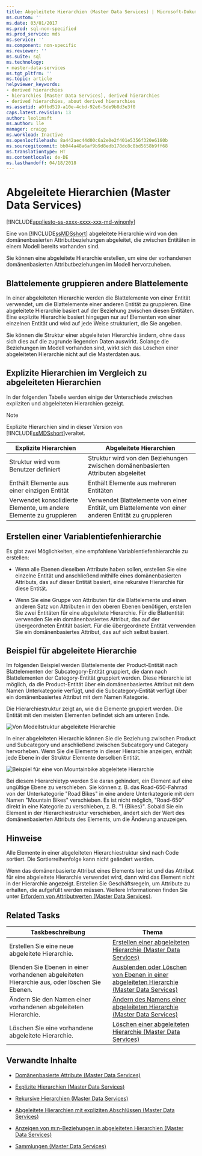 ```yaml
---
title: Abgeleitete Hierarchien (Master Data Services) | Microsoft-Dokumentation
ms.custom: ''
ms.date: 03/01/2017
ms.prod: sql-non-specified
ms.prod_service: mds
ms.service: ''
ms.component: non-specific
ms.reviewer: ''
ms.suite: sql
ms.technology:
- master-data-services
ms.tgt_pltfrm: ''
ms.topic: article
helpviewer_keywords:
- derived hierarchies
- hierarchies [Master Data Services], derived hierarchies
- derived hierarchies, about derived hierarchies
ms.assetid: a0fbd519-a10e-4cbd-92e6-5de9b8d3e3f0
caps.latest.revision: 13
author: leolimsft
ms.author: lle
manager: craigg
ms.workload: Inactive
ms.openlocfilehash: 8a442aec44d00c6a2e0e2f401e5356f320e6160b
ms.sourcegitcommit: bb044a48a6af9b9d8edb178dc8c8bd5658b9ff68
ms.translationtype: HT
ms.contentlocale: de-DE
ms.lasthandoff: 04/18/2018
---
```

# <a name="derived-hierarchies-master-data-services"></a>Abgeleitete Hierarchien (Master Data Services)

[!INCLUDE[appliesto-ss-xxxx-xxxx-xxx-md-winonly](../includes/appliesto-ss-xxxx-xxxx-xxx-md-winonly.md)]

  Eine von [!INCLUDE[ssMDSshort](../includes/ssmdsshort-md.md)] abgeleitete Hierarchie wird von den domänenbasierten Attributbeziehungen abgeleitet, die zwischen Entitäten in einem Modell bereits vorhanden sind.  
  
 Sie können eine abgeleitete Hierarchie erstellen, um eine der vorhandenen domänenbasierten Attributbeziehungen im Modell hervorzuheben.  
  
## <a name="leaf-members-group-other-leaf-members"></a>Blattelemente gruppieren andere Blattelemente  
 In einer abgeleiteten Hierarchie werden die Blattelemente von einer Entität verwendet, um die Blattelemente einer anderen Entität zu gruppieren. Eine abgeleitete Hierarchie basiert auf der Beziehung zwischen diesen Entitäten. Eine explizite Hierarchie basiert hingegen nur auf Elementen von einer einzelnen Entität und wird auf jede Weise strukturiert, die Sie angeben.  
  
 Sie können die Struktur einer abgeleiteten Hierarchie ändern, ohne dass sich dies auf die zugrunde liegenden Daten auswirkt. Solange die Beziehungen im Modell vorhanden sind, wirkt sich das Löschen einer abgeleiteten Hierarchie nicht auf die Masterdaten aus.  
  
## <a name="explicit-hierarchies-versus-derived-hierarchies"></a>Explizite Hierarchien im Vergleich zu abgeleiteten Hierarchien  
 In der folgenden Tabelle werden einige der Unterschiede zwischen expliziten und abgeleiteten Hierarchien gezeigt.  
  
> [!NOTE]  
>  Explizite Hierarchien sind in dieser Version von [!INCLUDE[ssMDSshort](../includes/ssmdsshort-md.md)]veraltet.  
  
|Explizite Hierarchien|Abgeleitete Hierarchien|  
|--------------------------|-------------------------|  
|Struktur wird vom Benutzer definiert|Struktur wird von den Beziehungen zwischen domänenbasierten Attributen abgeleitet|  
|Enthält Elemente aus einer einzigen Entität|Enthält Elemente aus mehreren Entitäten|  
|Verwendet konsolidierte Elemente, um andere Elemente zu gruppieren|Verwendet Blattelemente von einer Entität, um Blattelemente von einer anderen Entität zu gruppieren|  
  
## <a name="creating-a-variable-depth-hierarchy"></a>Erstellen einer Variablentiefenhierarchie  
 Es gibt zwei Möglichkeiten, eine empfohlene Variablentiefenhierarchie zu erstellen:  
  
-   Wenn alle Ebenen dieselben Attribute haben sollen, erstellen Sie eine einzelne Entität und anschließend mithilfe eines domänenbasierten Attributs, das auf dieser Entität basiert, eine rekursive Hierarchie für diese Entität.  
  
-   Wenn Sie eine Gruppe von Attributen für die Blattelemente und einen anderen Satz von Attributen in den oberen Ebenen benötigen, erstellen Sie zwei Entitäten für eine abgeleitete Hierarchie. Für die Blattentität verwenden Sie ein domänenbasiertes Attribut, das auf der übergeordneten Entität basiert. Für die übergeordnete Entität verwenden Sie ein domänenbasiertes Attribut, das auf sich selbst basiert.  
  
## <a name="derived-hierarchy-example"></a>Beispiel für abgeleitete Hierarchie  
 Im folgenden Beispiel werden Blattelemente der Product-Entität nach Blattelementen der Subcategory-Entität gruppiert, die dann nach Blattelementen der Category-Entität gruppiert werden. Diese Hierarchie ist möglich, da die Product-Entität über ein domänenbasiertes Attribut mit dem Namen Unterkategorie verfügt, und die Subcategory-Entität verfügt über ein domänenbasiertes Attribut mit dem Namen Kategorie.  
  
 Die Hierarchiestruktur zeigt an, wie die Elemente gruppiert werden. Die Entität mit den meisten Elementen befindet sich am unteren Ende.  
  
 ![Von Modellstruktur abgeleitete Hierarchie](../master-data-services/media/mds-conc-derived-hierarchy-structure.gif "Hierarchy Derived from Model Structure")  
  
 In einer abgeleiteten Hierarchie können Sie die Beziehung zwischen Product und Subcategory und anschließend zwischen Subcategory und Category hervorheben. Wenn Sie die Elemente in dieser Hierarchie anzeigen, enthält jede Ebene in der Struktur Elemente derselben Entität.  
  
 ![Beispiel für eine von Mountainbike abgeleitete Hierarchie](../master-data-services/media/mds-conc-derived-hierarchy-example.gif "Mountain Bike Derived Hierarchy Example")  
  
 Bei diesem Hierarchietyp werden Sie daran gehindert, ein Element auf eine ungültige Ebene zu verschieben. Sie können z. B. das Road-650-Fahrrad von der Unterkategorie "Road Bikes" in eine andere Unterkategorie mit dem Namen "Mountain Bikes" verschieben. Es ist nicht möglich, "Road-650" direkt in eine Kategorie zu verschieben, z. B. "1 {Bikes}". Sobald Sie ein Element in der Hierarchiestruktur verschieben, ändert sich der Wert des domänenbasierten Attributs des Elements, um die Änderung anzuzeigen.  
  
## <a name="notes"></a>Hinweise  
 Alle Elemente in einer abgeleiteten Hierarchiestruktur sind nach Code sortiert. Die Sortierreihenfolge kann nicht geändert werden.  
  
 Wenn das domänenbasierte Attribut eines Elements leer ist und das Attribut für eine abgeleitete Hierarchie verwendet wird, dann wird das Element nicht in der Hierarchie angezeigt. Erstellen Sie Geschäftsregeln, um Attribute zu erhalten, die aufgefüllt werden müssen. Weitere Informationen finden Sie unter [Erfordern von Attributwerten &#40;Master Data Services&#41;](../master-data-services/require-attribute-values-master-data-services.md).  
  
## <a name="related-tasks"></a>Related Tasks  
  
|Taskbeschreibung|Thema|  
|----------------------|-----------|  
|Erstellen Sie eine neue abgeleitete Hierarchie.|[Erstellen einer abgeleiteten Hierarchie &#40;Master Data Services&#41;](../master-data-services/create-a-derived-hierarchy-master-data-services.md)|  
|Blenden Sie Ebenen in einer vorhandenen abgeleiteten Hierarchie aus, oder löschen Sie Ebenen.|[Ausblenden oder Löschen von Ebenen in einer abgeleiteten Hierarchie &#40;Master Data Services&#41;](../master-data-services/hide-or-delete-levels-in-a-derived-hierarchy-master-data-services.md)|  
|Ändern Sie den Namen einer vorhandenen abgeleiteten Hierarchie.|[Ändern des Namens einer abgeleiteten Hierarchie &#40;Master Data Services&#41;](../master-data-services/change-a-derived-hierarchy-name-master-data-services.md)|  
|Löschen Sie eine vorhandene abgeleitete Hierarchie.|[Löschen einer abgeleiteten Hierarchie &#40;Master Data Services&#41;](../master-data-services/delete-a-derived-hierarchy-master-data-services.md)|  
  
## <a name="related-content"></a>Verwandte Inhalte  
  
-   [Domänenbasierte Attribute &#40;Master Data Services&#41;](../master-data-services/domain-based-attributes-master-data-services.md)  
  
-   [Explizite Hierarchien &#40;Master Data Services&#41;](../master-data-services/explicit-hierarchies-master-data-services.md)  
  
-   [Rekursive Hierarchien &#40;Master Data Services&#41;](../master-data-services/recursive-hierarchies-master-data-services.md)  
  
-   [Abgeleitete Hierarchien mit expliziten Abschlüssen &#40;Master Data Services&#41;](../master-data-services/derived-hierarchies-with-explicit-caps-master-data-services.md)  
  
-   [Anzeigen von m:n-Beziehungen in abgeleiteten Hierarchien &#40;Master Data Services&#41;](../master-data-services/show-many-to-many-relationships-in-derived-hierarchies-master-data-services.md)  
  
-   [Sammlungen &#40;Master Data Services&#41;](../master-data-services/collections-master-data-services.md)  
  
  
